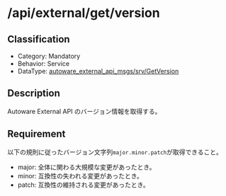 # /api/external/get/version

## Classification

- Category: Mandatory
- Behavior: Service
- DataType: [autoware_external_api_msgs/srv/GetVersion](https://github.com/tier4/autoware_api_msgs/blob/develop/autoware_external_api_msgs/srv/GetVersion.srv)

## Description

Autoware External API のバージョン情報を取得する。

## Requirement

以下の規則に従ったバージョン文字列`major.minor.patch`が取得できること。

- major: 全体に関わる大規模な変更があったとき。
- minor: 互換性の失われる変更があったとき。
- patch: 互換性の維持される変更があったとき。
